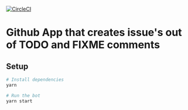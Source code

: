 [![CircleCI](https://circleci.com/gh/freelyformd/github-todos.svg?style=svg)](https://circleci.com/gh/freelyformd/github-todos)

# Github App that creates issue's out of TODO and FIXME comments

## Setup

```sh
# Install dependencies
yarn

# Run the bot
yarn start
```
